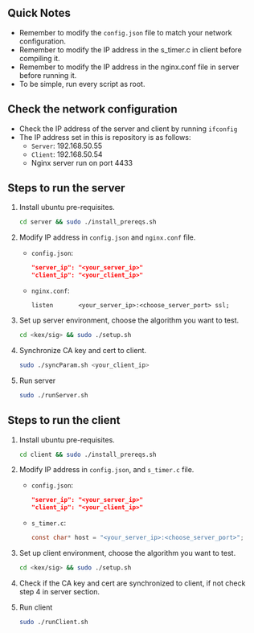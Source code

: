 ## Quick Notes
- Remember to modify the `config.json` file to match your network configuration.
- Remember to modify the IP address in the s_timer.c in client before compiling it.
- Remember to modify the IP address in the nginx.conf file in server before running it.
- To be simple, run every script as root.

## Check the network configuration
- Check the IP address of the server and client by running `ifconfig`
- The IP address set in this is repository is as follows:
    - `Server`: 192.168.50.55
    - `Client`: 192.168.50.54
    - Nginx server run on port 4433

## Steps to run the server
1. Install ubuntu pre-requisites.
    ```bash
   cd server && sudo ./install_prereqs.sh
   ```


2. Modify IP address in `config.json` and `nginx.conf` file.
   - `config.json`: 
        ```json
        "server_ip": "<your_server_ip>"
        "client_ip": "<your_client_ip>"
        ```
   - `nginx.conf`: 
        ```nginx
        listen       <your_server_ip>:<choose_server_port> ssl;
        ```

3. Set up server environment, choose the algorithm you want to test.
    ```bash
   cd <kex/sig> && sudo ./setup.sh
   ```

4. Synchronize CA key and cert to client.
    ```bash
   sudo ./syncParam.sh <your_client_ip>
   ```

5. Run server
    ```bash
   sudo ./runServer.sh
   ```

## Steps to run the client
1. Install ubuntu pre-requisites.
    ```bash
   cd client && sudo ./install_prereqs.sh
   ```


2. Modify IP address in `config.json`, and `s_timer.c` file.
   - `config.json`: 
     ```json
     "server_ip": "<your_server_ip>"
     "client_ip": "<your_client_ip>"
     ```
   - `s_timer.c`: 
        ```c
        const char* host = "<your_server_ip>:<choose_server_port>";
        ```

3. Set up client environment, choose the algorithm you want to test.
    ```bash
   cd <kex/sig> && sudo ./setup.sh
   ```

4. Check if the CA key and cert are synchronized to client, if not check step 4 in server section.

5. Run client
    ```bash
   sudo ./runClient.sh
   ```


